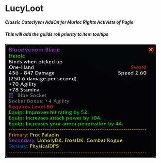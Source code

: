 # LucyLoot

##### Classic Cataclysm AddOn for Murloc Rights Activists of Pagle

##### This will add the guilds roll priority to item tooltips

![](https://github.com/MurlocRightsActivists/LucyLoot/blob/ed2418c778ea3795dad96bdd3286871285415be0/preview.png)
